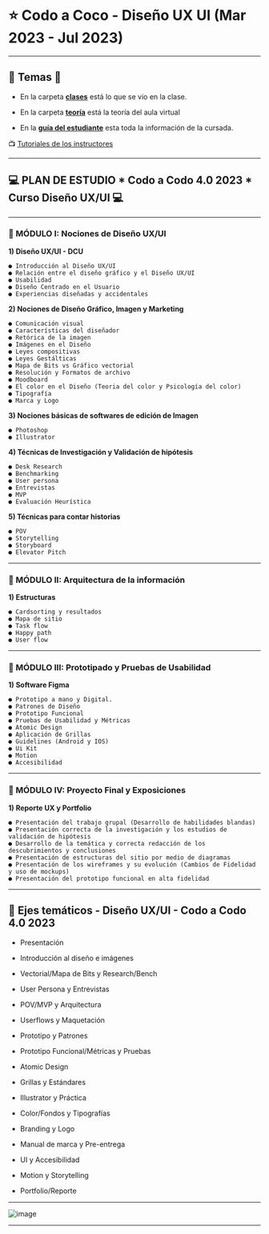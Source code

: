 # :star: Codo a Coco - Diseño UX UI (Mar 2023 - Jul 2023)

---

## :book: Temas :book:


- En la carpeta [**clases**](https://github.com/eugenia1984/DisenoUX-UI/tree/main/cac_ux_ui/clases) está lo que se vio en la clase.

- En la carpeta [**teoría**](https://github.com/eugenia1984/DisenoUX-UI/tree/main/cac_ux_ui/teoria) está la teoría del aula virtual 

- En la [**guía del estudiante**](https://github.com/eugenia1984/DisenoUX-UI/blob/main/cac_ux_ui/guia_del_estudiante.md)  esta toda la información de la cursada.


:tv: [Tutoriales de los instructores](https://www.youtube.com/playlist?list=PL-fMIk-TE5S4VTJoQj3C76_xB0lLX2dFL)



---


## :computer: PLAN DE ESTUDIO * Codo a Codo 4.0 2023 * Curso Diseño UX/UI :computer:

---

### :stars: MÓDULO I: Nociones de Diseño UX/UI

**1) Diseño UX/UI - DCU**

```
● Introducción al Diseño UX/UI
● Relación entre el diseño gráfico y el Diseño UX/UI
● Usabilidad
● Diseño Centrado en el Usuario
● Experiencias diseñadas y accidentales
```

**2) Nociones de Diseño Gráfico, Imagen y Marketing**

```
● Comunicación visual
● Características del diseñador
● Retórica de la imagen
● Imágenes en el Diseño
● Leyes compositivas
● Leyes Gestálticas
● Mapa de Bits vs Gráfico vectorial
● Resolución y Formatos de archivo
● Moodboard
● El color en el Diseño (Teoria del color y Psicología del color)
● Tipografía
● Marca y Logo
```

**3) Nociones básicas de softwares de edición de Imagen**

```
● Photoshop
● Illustrator
```

**4) Técnicas de Investigación y Validación de hipótesis**

```
● Desk Research
● Benchmarking
● User persona
● Entrevistas
● MVP
● Evaluación Heurística
```

**5) Técnicas para contar historias**

```
● POV
● Storytelling
● Storyboard
● Elevator Pitch
```

---


### :stars: MÓDULO II: Arquitectura de la información

**1) Estructuras**

```
● Cardsorting y resultados
● Mapa de sitio
● Task flow
● Happy path
● User flow
```

---


### :stars: MÓDULO III: Prototipado y Pruebas de Usabilidad

**1) Software Figma**

```
● Prototipo a mano y Digital.
● Patrones de Diseño
● Prototipo Funcional
● Pruebas de Usabilidad y Métricas
● Atomic Design
● Aplicación de Grillas
● Guidelines (Android y IOS)
● Ui Kit
● Motion
● Accesibilidad
```

---


### :stars: MÓDULO IV: Proyecto Final y Exposiciones

**1) Reporte UX y Portfolio**

```
● Presentación del trabajo grupal (Desarrollo de habilidades blandas)
● Presentación correcta de la investigación y los estudios de validación de hipótesis
● Desarrollo de la temática y correcta redacción de los descubrimientos y conclusiones
● Presentación de estructuras del sitio por medio de diagramas
● Presentación de los wireframes y su evolución (Cambios de Fidelidad y uso de mockups)
● Presentación del prototipo funcional en alta fidelidad
```


---

## :stars: Ejes temáticos - Diseño UX/UI - Codo a Codo 4.0 2023

- Presentación

- Introducción al diseño e imágenes

- Vectorial/Mapa de Bits y Research/Bench

- User Persona y Entrevistas

- POV/MVP y Arquitectura

- Userflows y Maquetación

- Prototipo y Patrones

- Prototipo Funcional/Métricas y Pruebas

- Atomic Design

- Grillas y Estándares

- Illustrator y Práctica

- Color/Fondos y Tipografías

- Branding y Logo

- Manual de marca y Pre-entrega

- UI y Accesibilidad

- Motion y Storytelling

- Portfolio/Reporte

---

![image](https://user-images.githubusercontent.com/72580574/222612034-e6fdb510-51b1-4eec-88dd-7d72a9d838c8.png)


---

